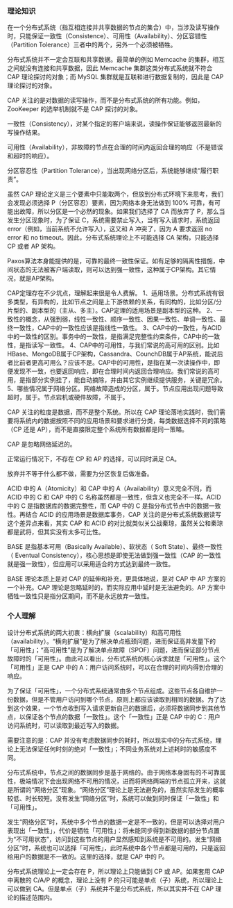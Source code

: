 ### 理论知识

在一个分布式系统（指互相连接并共享数据的节点的集合）中，当涉及读写操作时，只能保证一致性（Consistence）、可用性（Availability）、分区容错性（Partition Tolerance）三者中的两个，另外一个必须被牺牲。

分布式系统并不一定会互联和共享数据。最简单的例如 Memcache 的集群，相互之间就没有连接和共享数据，因此 Memcache 集群这类分布式系统就不符合 CAP 理论探讨的对象；而 MySQL 集群就是互联和进行数据复制的，因此是 CAP 理论探讨的对象。

CAP 关注的是对数据的读写操作，而不是分布式系统的所有功能。例如，ZooKeeper 的选举机制就不是 CAP 探讨的对象。

一致性（Consistency），对某个指定的客户端来说，读操作保证能够返回最新的写操作结果。

可用性（Availability），非故障的节点在合理的时间内返回合理的响应（不是错误和超时的响应）。

分区容忍性（Partition Tolerance），当出现网络分区后，系统能够继续“履行职责”。

虽然 CAP 理论定义是三个要素中只能取两个，但放到分布式环境下来思考，我们会发现必须选择 P（分区容忍）要素，因为网络本身无法做到 100% 可靠，有可能出故障，所以分区是一个必然的现象。如果我们选择了 CA 而放弃了 P，那么当发生分区现象时，为了保证 C，系统需要禁止写入，当有写入请求时，系统返回 error（例如，当前系统不允许写入），这又和 A 冲突了，因为 A 要求返回 no error 和 no timeout。因此，分布式系统理论上不可能选择 CA 架构，只能选择 CP 或者 AP 架构。

 Paxos算法本身能提供的是，可靠的最终一致性保证。如有足够的隔离性措施，中间状态的无法被客户端读取，则可以达到强一致性，这种属于CP架构。其它情况，就是AP架构。 

CAP定理存在不少坑点，理解起来很是令人费解。 
1、适用场景。分布式系统有很多类型，有异构的，比如节点之间是上下游依赖的关系，有同构的，比如分区/分片型的、副本型的（主从、多主）。CAP定理的适用场景是副本型的这种。 
2、一致性的概念，从强到弱，线性一致性、顺序一致性、因果一致性、单调一致性、最终一致性，CAP中的一致性应该是指线性一致性。 
3、CAP中的一致性，与ACID中的一致性的区别。事务中的一致性，是指满足完整性约束条件，CAP中的一致性，是指读写一致性。 
4、CAP中的可用性，与我们常说的高可用的区别。比如HBase、MongoDB属于CP架构，Cassandra、CounchDB属于AP系统，能说后者比前者更高可用么？应该不是。CAP中的可用性，是指在某一次读操作中，即便发现不一致，也要返回响应，即在合理时间内返回合理响应。我们常说的高可用，是指部分实例挂了，能自动摘除，并由其它实例继续提供服务，关键是冗余。 
5、哪些情况属于网络分区。网络故障造成的分区，属于。节点应用出现问题导致超时，属于。节点宕机或硬件故障，不属于。

CAP 关注的粒度是数据，而不是整个系统。所以在 CAP 理论落地实践时，我们需要将系统内的数据按照不同的应用场景和要求进行分类，每类数据选择不同的策略（CP 还是 AP），而不是直接限定整个系统所有数据都是同一策略。

CAP 是忽略网络延迟的。

正常运行情况下，不存在 CP 和 AP 的选择，可以同时满足 CA。

放弃并不等于什么都不做，需要为分区恢复后做准备。

ACID 中的 A（Atomicity）和 CAP 中的 A（Availability）意义完全不同，而 ACID 中的 C 和 CAP 中的 C 名称虽然都是一致性，但含义也完全不一样。ACID 中的 C 是指数据库的数据完整性，而 CAP 中的 C 是指分布式节点中的数据一致性。再结合 ACID 的应用场景是数据库事务，CAP 关注的是分布式系统数据读写这个差异点来看，其实 CAP 和 ACID 的对比就类似关公战秦琼，虽然关公和秦琼都是武将，但其实没有太多可比性。

BASE 是指基本可用（Basically Available）、软状态（ Soft State）、最终一致性（ Eventual Consistency），核心思想是即使无法做到强一致性（CAP 的一致性就是强一致性），但应用可以采用适合的方式达到最终一致性。

BASE 理论本质上是对 CAP 的延伸和补充，更具体地说，是对 CAP 中 AP 方案的一个补充。CAP 理论是忽略延时的，而实际应用中延时是无法避免的。AP 方案中牺牲一致性只是指分区期间，而不是永远放弃一致性。

### 个人理解

设计分布式系统的两大初衷：横向扩展（scalability）和高可用性（availability）。“横向扩展”是为了解决单点瓶颈问题，进而保证高并发量下的「可用性」；“高可用性”是为了解决单点故障（SPOF）问题，进而保证部分节点故障时的「可用性」。由此可以看出，分布式系统的核心诉求就是「可用性」。这个「可用性」正是 CAP 中的 A：用户访问系统时，可以在合理的时间内得到合理的响应。 

为了保证「可用性」，一个分布式系统通常由多个节点组成。这些节点各自维护一份数据，但是不管用户访问到哪个节点，原则上都应该读取到相同的数据。为了达到这个效果，一个节点收到写入请求更新自己的数据后，必须将数据同步到其他节点，以保证各个节点的数据「一致性」。这个「一致性」正是 CAP 中的 C：用户访问系统时，可以读取到最近写入的数据。 

需要注意的是：CAP 并没有考虑数据同步的耗时，所以现实中的分布式系统，理论上无法保证任何时刻的绝对「一致性」；不同业务系统对上述耗时的敏感度不同。 

分布式系统中，节点之间的数据同步是基于网络的。由于网络本身固有的不可靠属性，极端情况下会出现网络不可用的情况，进而将网络两端的节点孤立开来，这就是所谓的“网络分区”现象。“网络分区”理论上是无法避免的，虽然实际发生的概率较低、时长较短。没有发生“网络分区”时，系统可以做到同时保证「一致性」和「可用性」。 

发生“网络分区”时，系统中多个节点的数据一定是不一致的，但是可以选择对用户表现出「一致性」，代价是牺牲「可用性」：将未能同步得到新数据的部分节点置为“不可用状态”，访问到这些节点的用户显然感知到系统是不可用的。发生“网络分区”时，系统也可以选择「可用性」，此时系统中各个节点都是可用的，只是返回给用户的数据是不一致的。这里的选择，就是 CAP 中的 P。 

分布式系统理论上一定会存在 P，所以理论上只能做到 CP 或 AP。如果套用 CAP 中离散的 C/A/P 的概念，理论上没有 P 的只可能是单点（子）系统，所以理论上可以做到 CA。但是单点（子）系统并不是分布式系统，所以其实并不在 CAP 理论的描述范围内。



